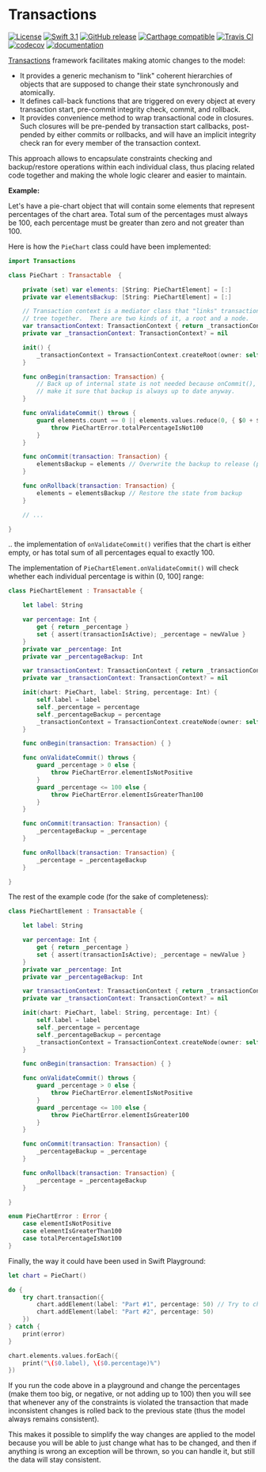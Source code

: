 # Transactions

[![License](https://img.shields.io/github/license/courteouselk/Transactions.svg?maxAge=2592000)](https://raw.githubusercontent.com/courteouselk/Transactions/master/LICENSE)
[![Swift 3.1](https://img.shields.io/badge/Swift-3.1-E9392C.svg?style=flat)](https://developer.apple.com/swift/)
[![GitHub release](https://img.shields.io/github/release/courteouselk/Transactions.svg)](https://github.com/courteouselk/Transactions/releases)
[![Carthage compatible](https://img.shields.io/badge/Carthage-compatible-4BC51D.svg?style=flat)](https://github.com/Carthage/Carthage)
[![Travis CI](https://travis-ci.org/courteouselk/Transactions.svg?branch=master)](https://travis-ci.org/courteouselk/Transactions)
[![codecov](https://codecov.io/gh/courteouselk/Transactions/branch/master/graph/badge.svg)](https://codecov.io/gh/courteouselk/Transactions)
[![documentation](https://img.shields.io/badge/documentation-available-brightgreen.svg)](http://northernforest.nl/Transactions/)

[Transactions](https://github.com/courteouselk/Transactions) framework facilitates making atomic changes to the model:

- It provides a generic mechanism to "link" coherent hierarchies of objects that are supposed to change their state synchronously and atomically.
- It defines call-back functions that are triggered on every object at every transaction start, pre-commit integrity check, commit, and rollback.
- It provides convenience method to wrap transactional code in closures.  Such closures will be pre-pended by transaction start callbacks, post-pended by either commits or rollbacks, and will have an implicit integrity check ran for every member of the transaction context.

This approach allows to encapsulate constraints checking and backup/restore operations within each individual class, thus placing related code together and making the whole logic clearer and easier to maintain.

__Example:__

Let's have a pie-chart object that will contain some elements that represent percentages of the chart area.  Total sum of the percentages must always be 100, each percentage must be greater than zero and not greater than 100.

Here is how the `PieChart` class could have been implemented:

````swift
import Transactions

class PieChart : Transactable  {

    private (set) var elements: [String: PieChartElement] = [:]
    private var elementsBackup: [String: PieChartElement] = [:]

    // Transaction context is a mediator class that "links" transaction
    // tree together.  There are two kinds of it, a root and a node.
    var transactionContext: TransactionContext { return _transactionContext! }
    private var _transactionContext: TransactionContext? = nil

    init() {
        _transactionContext = TransactionContext.createRoot(owner: self)
    }

    func onBegin(transaction: Transaction) {
        // Back up of internal state is not needed because onCommit(), onRollback() and initialization
        // make it sure that backup is always up to date anyway.
    }

    func onValidateCommit() throws {
        guard elements.count == 0 || elements.values.reduce(0, { $0 + $1.percentage }) == 100 else {
            throw PieChartError.totalPercentageIsNot100
        }
    }

    func onCommit(transaction: Transaction) {
        elementsBackup = elements // Overwrite the backup to release (potentially) deleted objects
    }

    func onRollback(transaction: Transaction) {
        elements = elementsBackup // Restore the state from backup
    }

    // ...

}
````

.. the implementation of `onValidateCommit()` verifies that the chart is either empty, or has total sum of all percentages equal to exactly 100.

The implementation of `PieChartElement.onValidateCommit()` will check whether each individual percentage is within (0, 100] range:

````swift
class PieChartElement : Transactable {

    let label: String

    var percentage: Int {
        get { return _percentage }
        set { assert(transactionIsActive); _percentage = newValue }
    }
    private var _percentage: Int
    private var _percentageBackup: Int

    var transactionContext: TransactionContext { return _transactionContext! }
    private var _transactionContext: TransactionContext? = nil

    init(chart: PieChart, label: String, percentage: Int) {
        self.label = label
        self._percentage = percentage
        self._percentageBackup = percentage
        _transactionContext = TransactionContext.createNode(owner: self, parent: chart)
    }

    func onBegin(transaction: Transaction) { }

    func onValidateCommit() throws {
        guard _percentage > 0 else {
            throw PieChartError.elementIsNotPositive
        }
        guard _percentage <= 100 else {
            throw PieChartError.elementIsGreaterThan100
        }
    }

    func onCommit(transaction: Transaction) {
        _percentageBackup = _percentage
    }

    func onRollback(transaction: Transaction) {
        _percentage = _percentageBackup
    }

}
````

The rest of the example code (for the sake of completeness):

````swift
class PieChartElement : Transactable {

    let label: String

    var percentage: Int {
        get { return _percentage }
        set { assert(transactionIsActive); _percentage = newValue }
    }
    private var _percentage: Int
    private var _percentageBackup: Int

    var transactionContext: TransactionContext { return _transactionContext! }
    private var _transactionContext: TransactionContext? = nil

    init(chart: PieChart, label: String, percentage: Int) {
        self.label = label
        self._percentage = percentage
        self._percentageBackup = percentage
        _transactionContext = TransactionContext.createNode(owner: self, parent: chart)
    }

    func onBegin(transaction: Transaction) { }

    func onValidateCommit() throws {
        guard _percentage > 0 else {
            throw PieChartError.elementIsNotPositive
        }
        guard _percentage <= 100 else {
            throw PieChartError.elementIsGreater100
        }
    }

    func onCommit(transaction: Transaction) {
        _percentageBackup = _percentage
    }

    func onRollback(transaction: Transaction) {
        _percentage = _percentageBackup
    }

}

enum PieChartError : Error {
    case elementIsNotPositive
    case elementIsGreaterThan100
    case totalPercentageIsNot100
}
````

Finally, the way it could have been used in Swift Playground:

````swift
let chart = PieChart()

do {
    try chart.transaction({
        chart.addElement(label: "Part #1", percentage: 50) // Try to change 50 to 60
        chart.addElement(label: "Part #2", percentage: 50)
    })
} catch {
    print(error)
}

chart.elements.values.forEach({
    print("\($0.label), \($0.percentage)%")
})
````

If you run the code above in a playground and change the percentages (make them too big, or negative, or not adding up to 100) then you will see that whenever any of the constraints is violated the transaction that made inconsistent changes is rolled back to the previous state (thus the model always remains consistent).

This makes it possible to simplify the way changes are applied to the model because you will be able to just change what has to be changed, and then if anything is wrong an exception will be thrown, so you can handle it, but still the data will stay consistent.
